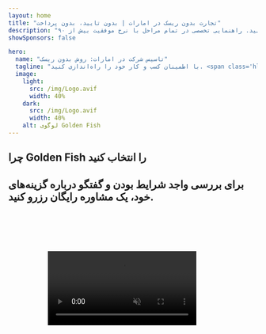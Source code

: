 ```yaml
---
layout: home
title: "تجارت بدون ریسک در امارات | بدون تایید، بدون پرداخت"
description: "مدل انقلابی تاسیس شرکت در امارات: فقط پس از موفقیت پرداخت می‌کنید. راهنمایی تخصصی در تمام مراحل با نرخ موفقیت بیش از ۹۰٪."
showSponsors: false

hero:
  name: "تاسیس شرکت در امارات: روش بدون ریسک"
  tagline: "با اطمینان کسب و کار خود را راه‌اندازی کنید. <span class='hl'>بدون کارمزد نمایندگی تا زمان تایید</span>. راهنمایی تخصصی تضمین شده."
  image:
    light:
      src: /img/Logo.avif
      width: 40%
    dark:
      src: /img/Logo.avif
      width: 40%
    alt: لوگوی Golden Fish
---
```


<FeatureBlock :card="{
  title: 'مزایای تجارت در امارات',
  details: 'امارات مزایای متعددی برای کارآفرینان و سرمایه‌گذاران بین‌المللی که به دنبال محیط تجاری مناسب هستند، ارائه می‌دهد. \n\n* نرخ‌های مالیاتی پایین: فقط ۹٪ مالیات شرکتی و ۵٪ مالیات بر ارزش افزوده بدون مالیات بر درآمد شخصی\n* مالکیت ۱۰۰٪ خارجی: کنترل کامل شرکت خود بدون نیاز به شریک محلی\n* بدون کنترل ارزی: بازگشت نامحدود سود و تبادل ارز',
  link: '/uae-business/company-registration/benefits-problems#benefits-of-doing-business-in-the-uae',
  src: {
    light: '/img/iStock-2051326997.avif',
    dark: '/img/iStock-1448478309.jpg',
    width: '100%'
  },
  inversion: false
}" />

<FeatureBlock :card="{
  title: 'چالش‌های قابل توجه',
  details: 'در حالی که امارات مزایای زیادی ارائه می‌دهد، کسب و کارها باید از چالش‌های احتمالی هنگام راه‌اندازی عملیات آگاه باشند. \n\n* محیط نظارتی پیچیده: مقررات متفاوت در امارات‌ها و Free Zone ها\n* الزامات اقتصادی: نیاز به کارمندان محلی و فضای دفتر فیزیکی برای برخی فعالیت‌ها\n* هزینه‌های اولیه بالا: هزینه‌های ثبت، مستندات و اجاره اجباری دفتر',
  link: '/uae-business/company-registration/benefits-problems#disadvantages-of-doing-business-in-the-uae',
  src: {
    light: '/img/iStock-1299393716.avif',
    dark: '/img/iStock-2149731304.avif',
    width: '100%'
  },
  inversion: true
}" />

<FeatureBlock :card="{
  title: 'راهنمای تاسیس شرکت',
  details: 'راهنمای کامل تاسیس شرکت در **Free Zone، offshore، mainland، branch**. \n\n* امکان مالکیت ۱۰۰٪ خارجی در Free Zone ها و Mainland\n* نرخ‌های مالیاتی پایین - فقط ۹٪ مالیات شرکتی\n* بدون کنترل ارزی - بازگشت آسان سرمایه',
  link: '../../company-registration/overview',
  src: {
    light: '/video/iStock-1204982076.mp4',
    dark: '/video/iStock-1269162753.mp4',
    width: '100%'
  },
  inversion: false
}" />

<FeatureCards :features="[
  {
    title: 'افتتاح حساب بانکی',
    details: 'به راحتی **حساب‌های بانکی** تجاری یا شخصی را در بانک‌های معتبر امارات افتتاح کنید.',
    items: [
      'خدمات کامل PRO برای تاییدیه‌های دولتی',
      'راه‌اندازی کامل بسته بانکی',
      'نرخ موفقیت ۹۶٪'
    ],
    linkText: 'بیشتر بخوانید',
    link: '/uae-business/offer/banking/',
    icon: {
      light: '/img/iStock-2153786564.avif',
      dark: '/img/iStock-2166793628.avif',
      alt: 'خدمات بانکی'
    }
  },
  {
    title: 'ویزای طلایی و اقامت',
    details: 'با فرآیند درخواست آسان، **ویزای طلایی** امارات را برای اقامت بلندمدت دریافت کنید.',
    items: [
      '**نیازی به ورود به امارات هر ۶ ماه نیست**',
      'اعتبار ۱۰ ساله با امکان تمدید در صورت حفظ شرایط لازم',
      'نرخ موفقیت ۹۲٪'
    ],
    linkText: 'بیشتر بخوانید',
    link: '/uae-business/offer/golden-visa/',
    icon: {
      light: '/img/iStock-1312241253.avif',
      dark: '/img/ILONMASKID.webp',
      alt: 'خدمات ویزا'
    }
  },
  {
    title: 'خدمات شرکتی بیشتر ما را کشف کنید',
    details: '',
    items: [],
    linkText: 'بیشتر بخوانید',
    link: '../../company-registration/insights/incorporation-steps',
    icon: {
      light: '/img/iStock-473502112.avif',
      dark: '/img/iStock-1160827423.avif',
      alt: 'خدمات بیشتر'
    }
  }
]" />

## چرا Golden Fish را انتخاب کنید

<BenefitsList :features="[
  {
    icon: '🏢',
    title: 'تخصص محلی در امارات',
    text: 'متخصصان مستقر در دبی راهنمایی تخصصی در تمام مراحل فرآیند ارائه می‌دهند.'
  },
  {
    icon: '📊',
    title: 'نرخ موفقیت اثبات شده',
    text: 'بیش از ۹۰٪ نرخ تأیید با صدها ویزا، حساب بانکی و ثبت شرکت از طریق پردازش ویژه ما.[Test](https://imind-meetgenius.vercel.app/)'
  },
  {
    icon: '💸',
    title: '**هزینه‌های مبتنی بر موفقیت**',
    text: '[پرداخت فقط پس از تأیید](/uae-business/benefits/success-based-fees). شفافیت کامل بدون هزینه‌های پنهان.'
  },
]" />

## برای بررسی واجد شرایط بودن و گفتگو درباره گزینه‌های خود، یک مشاوره رایگان رزرو کنید.

<video  autoplay muted playsinline style="padding: 80px" >
  <source src="/img/iStock-2185906461.mp4" type="video/mp4">
</video>

<ContactFormModal 
  formName="Golden Visa [offer]" 
  buttonText="دریافت مشاوره رایگان" 
  categoryLabel="سطح پشتیبانی مورد نیاز: *" 
  categoryPlaceholderText="سطح پشتیبانی خود را انتخاب کنید"
  messageLabel="به ما کمک کنید برای مشاوره شما آماده شویم (توصیه می‌شود)"
  messagePlaceholderText="درباره ترجیحات، اعضای خانواده، زمان‌بندی یا هر سؤال خاص خود به ما بگویید"
  :services="[
  'پایه — فقط مدارک و مشاوره‌های ضروری',
  'استاندارد — مستندات کامل و راهنمایی در مراحل اصلی',
  'جامع — مدیریت کامل فرآیند با حداقل مشارکت از طرف شما',
  'سفارشی — نیاز به بررسی جزئیات خاص و الزامات ویژه',
  ]"/>

<!-- <ImageGrid :images="[
  { src: '/img/ILONMASKID.webp', href: './immigration.md', alt: 'مهاجرت به امارات' },
  { src: '/img/ILONMASKID.webp', href: './immigration.md', alt: 'مهاجرت به امارات' },
]"/> -->